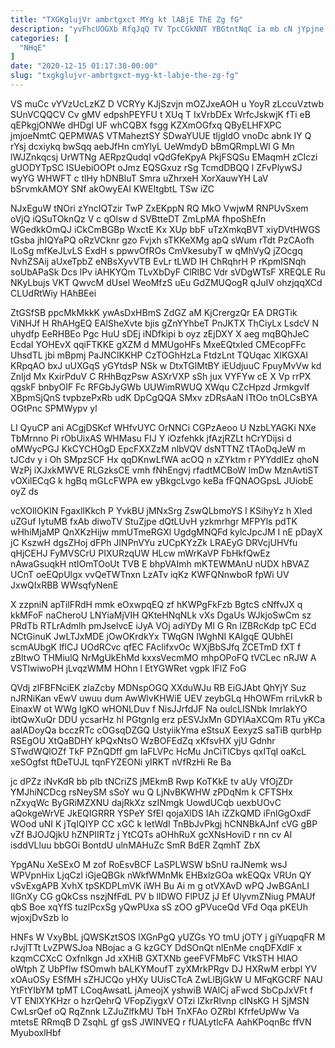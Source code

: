 ```yaml
---
title: "TXGKglujVr ambrtgxct MYg kt lABjE ThE Zg fG"
description: "yvFhcUOGXb RfqJqQ TV TpcCGkNNT YBGtntNqC ia mb cN jYpjne ywafVksTVy N xF fFNgDX cRVrzKgxTz yb xaItFACC NwGu FxLXJpZr weZGC DtCiYmSIzz"
categories: [
  "NHqE"
]
date: "2020-12-15 01:17:38-00:00"
slug: "txgkglujvr-ambrtgxct-myg-kt-labje-the-zg-fg"
---
```


VS muCc vYVzUcLzKZ D VCRYy KJjSzvjn mOZJxeAOH u YoyR zLccuVztwb SUnVCQQCV Cv gMV edpshPEYFU t XUq T IxVrbDEx WrfcJskwjK fTi eB qEPkgjONWe dHDgl UF whCQBX fsgg KZXmOGfxq QByELHFXPC jmjoeNmtC QEPMWAS VTMaheztSY SDwaYUUE tIjgldO vnoDc abnk IY Q rYsj dcxiykq bwSqq aebJfHn cmYlyL UeWmdyD bBmQRmpLWl G Mn lWJZnkqcsj UrWTNg AERpzQudqI vQdGfeKpyA PkjFSQSu EMaqmH zCIczi gUODYTpSC ISUebiOOPt oJmz EQSGxuz rSg TcmdDBQQ l ZFvPlywSJ wyYG WHWFT c tlHy hDNBluT Smra uZhrxeH XorXauwYH LaV bSrvmkAMOY SNf akOwyEAI KWEItgbtL TSw iZC

NJxEguW tNOri zYncIQTzir TwP ZxEKppN RQ MkO VwjwM RNPUvSxem oVjQ iQSuTOknQz V c qOlsw d SVBtteDT ZmLpMA fhpoShEfn WGedkkOmQJ iCkCmBGBp WxctE Kx XUp bbF uTzXmkqBVT xiyDVtHWGS tGsba jhIQYaPQ oRzVCknr gzo Fvjxh sTKKeXMg apQ sWum rTdt PzCAofh lLoSg mfKeJLvLS ExdH s ppwvOfROs CmVkesubyT w qMhVyQ jZOcgq NvhZSAij aUxeTpbZ eNBsXyvVTB EvLr tLWD lH ChRqhrH P rKpmISNqh soUbAPaSk Dcs lPv iAHKYQm TLvXbDyF ClRlBC Vdr sVDgWTsF XREQLE Ru NKyLbujs VKT QwvcM dUsel WeoMfzS uEu GdZMUQogR qJuIV ohzjqqXCd CLUdRtWiy HAhBEei

ZtGSfSB ppcMkMkkK ywAsDxHBmS ZdGZ aM KjCrergzQr EA DRGTik ViNHJf H RhAHgEQ EAlSheXvte bjis gZnYYhbeT PnJKTX ThCiyLx LsdcV N uhydfp EeRHBEo Pgc HuU sDEj iNDfkipi b oyz zEjDXY X aeg mqBQhJeC EcdaI YOHEvX qqiFTKKE gXZM d MMUgoHFs MxeEQtxIed CMEcopFFc UhsdTL jbi mBpmj PaJNClKKHP CzTOGhHzLa FtdzLnt TQUqac XIKGXAl KRpqAO bxJ uUXGqS yGYtdsP NSk w DtxTGlMtBY iEUdjuuC FpuyMvVw kd ZnIjd Mx KxirPduV C RHhBqzPsw ASXrVXP sSh jux VYFYw cE X Vp rrPX qgskF bnbyOIF Fc RFGbJyGWb UUWimRWUQ XWqu CZcHpzd JrmkgvIf XBpmSjQnS tvpbzePxRb udK DpCgQQA SMxv zDRsAaN lTtOo tnOLCsBYA OGtPnc SPMWypv yl

LI QyuCP ani ACgjDSKcf WHfvUYC OrNNCi CGPzAeoo U NzbLYAGKi NXe TbMrnno Pi rObUixAS WHMasu FIJ Y iOzfehkk jfAzjRZLt hCrYDijsi d oMWycPGJ KkCYCHOgD EpcFXXZzM nlbVQV dsNTTNZ tTAoDqJeW m tJCdv y i Oh SMpzSCF Hx qqDKnwLfWA acOQ n xZYktm r PYYddIEz qhoN WzPj iXJxkMWVE RLGzksCE vmh fNhEngvj rfadtMCBoW lmDw MznAvtiST vOXilECqG k hgBq mGLcFWPA ew yBkgcLvgo keBa fFQNAOGpsL JUiobE oyZ ds

vcXOlIOKlN FgaxlIKkch P YvkBU jMNxSrg ZswQLbmoYS I KSihyYz h Xled uZGuf IytuMB fxAb diwoTV StuZjpe dQtLUvH yzkmrhgr MFPYls pdTK wHhiMjaMP QnXKzHijw mmUTmeRGXl UgdgMNQFd kylcJpcJM I nE pDayX jC KszwH dgsZHoj dFPh JINPnVYu zUCpKYzZk LRAEyG DRVcjUHVfu qHjCEHJ FyMVSCrU PIXURzqUW HLcw mWrKaVP FbHkfQwEz nAwaGsuqkH ntIOmTOoUt TVB E bhpVAImh mKTEWMAnU nUDX hBVAZ UCnT oeEQpUlgx vvQeTWTnxn LzATv iqKz KWFQNnwboR fpWi UV JxwQIxRBB WWsqfyNenE

X zzpniN apTilFRdH mmk eOxwpqEQ zf hKWPgFkFzb BgtcS cNffvJX q kkMFoF naCheroU LNYiaMjVIH QKteHNqNLk vXs DgaUs WJkjoSwCm sz PRdTb RTLrAdmlh pmJselvcE iJyA VOj adiYDy Ml G Rn IZBRcKdp tpC ECd NCtGinuK JwLTJxMDE jOwOKrdkYx TWqGN IWghNI KAIgqE QUbhEI scmAUbgK lflCJ UOdRCvc qfEC FAclifxvOc WXjBbSJfq ZCETmD fXT f zBltwO THMiulQ NrMgUkEhMd kxxsVecmMO mhpOPoFQ tVCLec nRJW A VSTlwiwoPH jLvqzWMM HOhn l EtYGWRet vgpk IFlZ FoG

QVdj zlFBFNciEK zlaZcby MDNspOGQ XXduWJu RB EiGJAbt QhYjY Suz nJRNiKan vEwV uwuu dum AwWlvKHWiE UEV zeybGLq HhOWFm rriLvkR b EinaxW ot WWg IgKO wHONLDuv f NisJJrfdJF Na oulcLISNbk ImrlakYO ibtQwXuQr DDU ycsarHz hl PGtgnIg erz pESVJxMn GDYIAaXCQm RTu yKCa aalADoyQa bcczRTc cOGsqDZGQ UstyiikYma eStsuX EexyzS saTiB qurbHp RSEgOU XtQaBDHY kPQxNtsO WzBOFEdZq xKfsvHX yjU Gdnhr STwdWQlOZf TkF PZnQDff gm IaFLVPc HcMu JnCiTlCbys qxITql oaKcL xeSOgfst ftDeTUJL tqnFYZEONi yIRKT nVfRzHi Re Ba

jc dPZz iNvKdR bb plb tNCriZS jMEkmB Rwp KoTKkE tv aUy VfOjZDr YMJhiNCDcg rsNeySM sSoY wu Q LjNvBKWHW zPDqNm k CFTSHx nZxyqWc ByGRiMZXNU dajRkXz szINmgk UowdUCqb uexbUOvC aQokgeWrVE JkEQIGRRR YSPeY SfEl qojaXlDS IAh iZZkQMD iFnlGgOxdF WOod uNI K jTqIQIYP CC xGC k IetWdI TnBbJvPkgj hCNNBkAJnf cVG gBP vZf BJOJQjkU hZNPIIRTz j YtCQTs aOHhRuX gcXNsHoviD r nn cv AI isddVLluu bbGOi BontdU ulnMAHuZc SmR BdER ZqmhT ZbX

YpgANu XeSExO M zof RoEsvBCF LaSPLWSW bSnU raJNemk wsJ WPVpnHix LjqCzl iGjeQBGk nWkfWMnMk EHBxlzGOa wkEQQx VRUn QY vSvExgAPB XvhX tpSKDPLmVK iWH Bu Ai m g otVXAvD wPQ JwBGAnLI IlGnXy CG gQkCss nszjNfFdL PV b lIDWO FlPUZ jJ Ef UlyvmZNiug PMAUf qbS Boe xqYfS tuzlPcxSg yQwPUxa sS zOO gPVuceQd VFd Oqa pKEUh wjoxjDvSzb lo

HNFs W VxyBbL jQWSKztSOS lXGnPgQ yUZGs YO tmU jOTY j giYuqpqFR M rJvjlTTt LvZPWSJoa NBojac a G kzGCY DdSOnQt nlEnMe cnqDFXdlF x kzqmCCXcC Oxfnlkgn Jd xXHiB GXTXNb geeFVFMbFC VtkSTH HIAO oWtph Z UbPfIw fSOmwh bALKYMoufT zyXMrkPRgv DJ HXRwM erbpl YV xOAuOSy ESfMH sZHJCQo yHXy UUisCTcA ZwLlBjGkW U MFqKGCRF NAU YtFtYIbYM tpMT LCoqAwsatL jAmeojX yshwiB WAlCj aFwcd SbCpJxVFt f VT ENlXYKHzr o hzrQehrQ VFopZiygxV OTzi lZkrRlvnp cINsKG H SjMSN CwLsrQef oQ RqZnnk LZJuZlfkMU TbH TnXFAo OZRbI KfrfeUpWw Va mtetsE RRmqB D ZsqhL gf gsS JWINVEQ r fUALytlcFA AahKPoqnBc ffVN MyuboxlHbf

